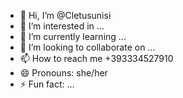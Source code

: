 - 👋 Hi, I’m @Cletusunisi
- 👀 I’m interested in ...
- 🌱 I’m currently learning ...
- 💞️ I’m looking to collaborate on ...
- 📫 How to reach me +393334527910
- 😄 Pronouns: she/her
- ⚡ Fun fact: ...

<!---
Cletusunisi/Cletusunisi is a ✨ special ✨ repository because its `README.md` (this file) appears on your GitHub profile.
You can click the Preview link to take a look at your changes.
--->

